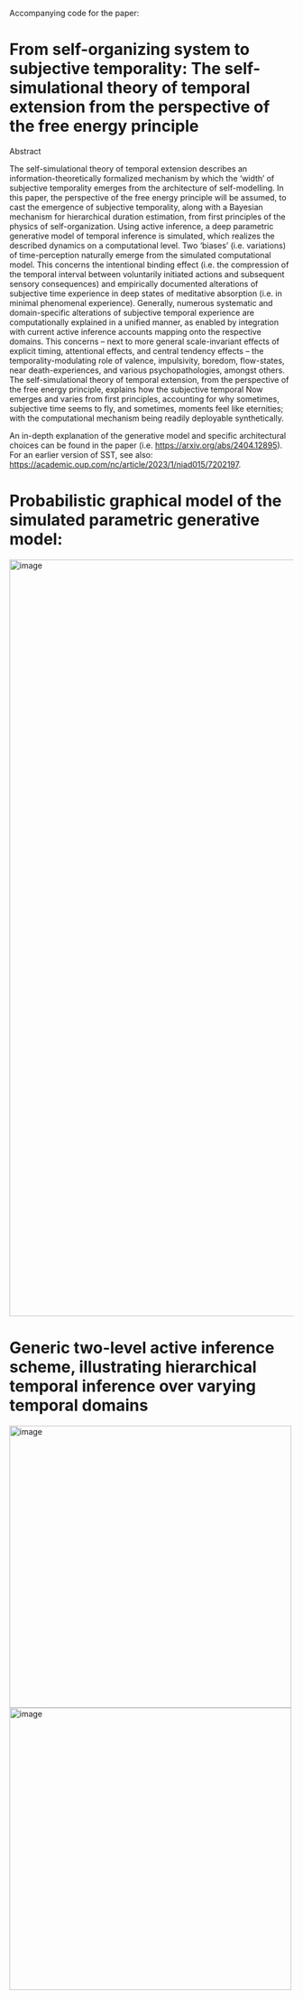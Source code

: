 Accompanying code for the paper:

# From self-organizing system to subjective temporality: The self-simulational theory of temporal extension from the perspective of the free energy principle #

Abstract

The self-simulational theory of temporal extension describes an information-theoretically formalized mechanism by which the ‘width’ of subjective temporality emerges from the architecture of self-modelling. In this paper, the perspective of the free energy principle will be assumed, to cast the emergence of subjective temporality, along with a Bayesian mechanism for hierarchical duration estimation, from first principles of the physics of self-organization. Using active inference, a deep parametric generative model of temporal inference is simulated, which realizes the described dynamics on a computational level. Two ‘biases’ (i.e. variations) of time-perception naturally emerge from the simulated computational model. This concerns the intentional binding effect (i.e. the compression of the temporal interval between voluntarily initiated actions and subsequent sensory consequences) and empirically documented alterations of subjective time experience in deep states of meditative absorption (i.e. in minimal phenomenal experience). Generally, numerous systematic and domain-specific alterations of subjective temporal experience are computationally explained in a unified manner, as enabled by integration with current active inference accounts mapping onto the respective domains. This concerns – next to more general scale-invariant effects of explicit timing, attentional effects, and central tendency effects – the temporality-modulating role of valence, impulsivity, boredom, flow-states, near death-experiences, and various psychopathologies, amongst others. The self-simulational theory of temporal extension, from the perspective of the free energy principle, explains how the subjective temporal Now emerges and varies from first principles, accounting for why sometimes, subjective time seems to fly, and sometimes, moments feel like eternities; with the computational mechanism being readily deployable synthetically.

An in-depth explanation of the generative model and specific architectural choices can be found in the paper (i.e. https://arxiv.org/abs/2404.12895). For an earlier version of SST, see also: https://academic.oup.com/nc/article/2023/1/niad015/7202197.


# Probabilistic graphical model of the simulated parametric generative model: #
<img width="1341" alt="image" src="https://github.com/JanBellingrath/deep_parametric_generative_model_of_temporal_inference/assets/87768982/b852b5ff-ed45-4095-952b-f2c8c3469bf4">

# Generic two-level active inference scheme, illustrating hierarchical temporal inference over varying temporal domains 
<img width="500" alt="image" src="https://github.com/user-attachments/assets/b48af69e-878d-4c7e-aaf5-276f48330a7d">


<img width="500" alt="image" src="https://github.com/user-attachments/assets/ce62e716-c504-4e3f-8102-1e4a01509567">

